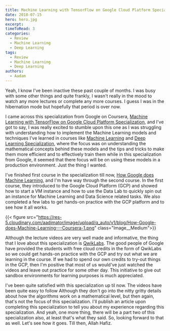 ```yaml
---
title: Machine Learning with TensorFlow on Google Cloud Platform Specialization - Initial Review
date: 2018-07-15
hero: hero.jpg
excerpt:
timeToRead: 3
categories:
  - Review
  - Machine Learning
  - Deep Learning
tags:
  - Review
  - Machine Learning
  - Deep Learning
authors:
  - Aadam
---
```


Yeah, I know I've been inactive these past couple of months. I was busy with some other things and quite frankly, I wasn't really in the mood to watch any more lectures or complete any more courses. I guess I was in the hibernation mode but hopefully that period is over now.

I came across this specialization from Google on Coursera, [Machine Learning with TensorFlow on Google Cloud Platform Specialization](https://www.coursera.org/specializations/machine-learning-tensorflow-gcp), and I've got to say, I was really excited to stumble upon this one as I was struggling with understanding how to implement the Machine Learning models and techniques I've learned in courses like [Machine Learning](https://www.coursera.org/learn/machine-learning) and [Deep Learning Specialization](https://www.coursera.org/specializations/deep-learning), where the focus was on understanding the mathematical concepts behind these models and the tips and tricks to make them more efficient and to effectively train them while in this specialization from Google, it seemed that there focus will be on using these models in a production environment. Just the thing I wanted.

I've finished first course in the specialization till now, [How Google does Machine Learning](https://www.coursera.org/learn/google-machine-learning), and I'm have way through the second course. In the first course, they introduced to the Google Cloud Platform (GCP) and showed how to start a VM instance and how to use the Data Lab to quickly spin out an instance for Machine Learning and Data Science related tasks. We also completed a few labs to get hands-on practice with the GCP platform and to see how it all works.

{{< figure src="https://res-5.cloudinary.com/aadimator/image/upload/q_auto/v1/blog/How-Google-does-Machine-Learning---Coursera-1.png" class="Image__Medium">}}

Although the lecture videos are very well made and informative, the thing that I love about this specialization is [QwikLabs](https://qwiklabs.com/). The good people of Google have provided the students with free cloud credits in the form of QwikLabs so we could get hands-on practice with the GCP and try out what we are learning in the course. If we had to spend our own credits to try-out things in the GCP, then I'm positive that most of us would've just watched the videos and leave out practice for some other day. This initiative to give out sandbox environments for learning purposes is much appreciated.

I've been quite satisfied with this specialization up til now. The videos have been quite easy to follow Although they don't go into the nitty gritty details about how the algorithms work on a mathematical level, but then again, that's not the focus of this specialization. I'll publish an article upon completing this specialization to tell you about my experience regarding this specialization. And yeah, one more thing, there will be a part two of this specialization also, at least that's what they said. So, looking forward to that as well. Let's see how it goes. Till then, Allah Hafiz.
